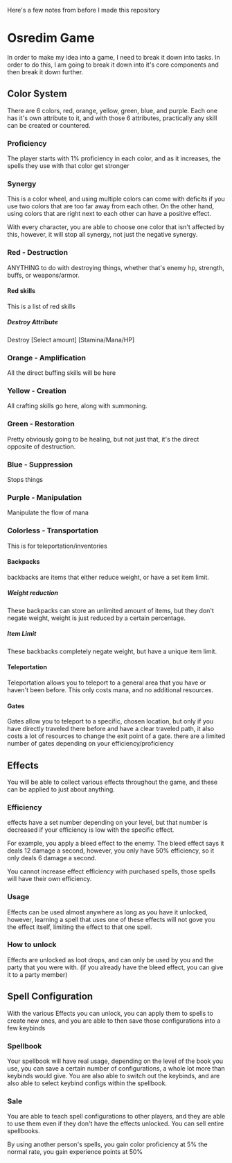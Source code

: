 Here's a few notes from before I made this repository

# Osredim Game

In order to make my idea into a game, I need to break it down into tasks. In order to do this, I am going to break it down into it's core components and then break it down further.

## Color System
There are 6 colors, red, orange, yellow, green, blue, and purple. Each one has it's own attribute to it, and with those 6 attributes, practically any skill can be created or countered.

### Proficiency
The player starts with 1% proficiency in each color, and as it increases, the spells they use with that color get stronger

### Synergy
This is a color wheel, and using multiple colors can come with deficits if you use two colors that are too far away from each other. On the other hand, using colors that are right next to each other can have a positive effect.

With every character, you are able to choose one color that isn't affected by this, however, it will stop all synergy, not just the negative synergy.

### Red - Destruction
ANYTHING to do with destroying things, whether that's enemy hp, strength, buffs, or weapons/armor.

#### Red skills
This is a list of red skills

##### Destroy Attribute
Destroy [Select amount] [Stamina/Mana/HP]

### Orange - Amplification
All the direct buffing skills will be here

### Yellow - Creation
All crafting skills go here, along with summoning.

### Green - Restoration
Pretty obviously going to be healing, but not just that, it's the direct opposite of destruction.

### Blue - Suppression
Stops things

### Purple - Manipulation
Manipulate the flow of mana

### Colorless - Transportation
This is for teleportation/inventories

#### Backpacks
backbacks are items that either reduce weight, or have a set item limit.

##### Weight reduction
These backpacks can store an unlimited amount of items, but they don't negate weight, weight is just reduced by a certain percentage.

##### Item Limit
These backbacks completely negate weight, but have a unique item limit.
 
#### Teleportation
Teleportation allows you to teleport to a general area that you have or haven't been before. This only costs mana, and no additional resources.

#### Gates
Gates allow you to teleport to a specific, chosen location, but only if you have directly traveled there before and have a clear traveled path, it also costs a lot of resources to change the exit point of a gate. there are a limited number of gates depending on your efficiency/proficiency

## Effects
You will be able to collect various effects throughout the game, and these can be applied to just about anything.

### Efficiency
effects have a set number depending on your level, but that number is decreased if your efficiency is low with the specific effect.

For example, you apply a bleed effect to the enemy. The bleed effect says it deals 12 damage a second, however, you only have 50% efficiency, so it only deals 6 damage a second.

You cannot increase effect efficiency with purchased spells, those spells will have their own efficiency.

### Usage
Effects can be used almost anywhere as long as you have it unlocked, however, learning a spell that uses one of these effects will not gove you the effect itself, limiting the effect to that one spell.


### How to unlock
Effects are unlocked as loot drops, and can only be used by you and the party that you were with. (if you already have the bleed effect, you can give it to a party member)

## Spell Configuration
With the various Effects you can unlock, you can apply them to spells to create new ones, and you are able to then save those configurations into a few keybinds
### Spellbook
Your spellbook will have real usage, depending on the level of the book you use, you can save a certain number of configurations, a whole lot more than keybinds would give. You are also able to switch out the keybinds, and are also able to select keybind configs within the spellbook.
### Sale
You are able to teach spell configurations to other players, and they are able to use them even if they don't have the effects unlocked. You can sell entire spellbooks.

By using another person's spells, you gain color proficiency at 5% the normal rate, you gain experience points at 50%
